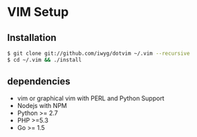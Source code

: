 # VIM Setup

## Installation

```bash
$ git clone git://github.com/iwyg/dotvim ~/.vim --recursive
$ cd ~/.vim && ./install
```


## dependencies

- vim or graphical vim with PERL and Python Support
- Nodejs with NPM 
- Python >= 2.7
- PHP >=5.3
- Go >= 1.5
